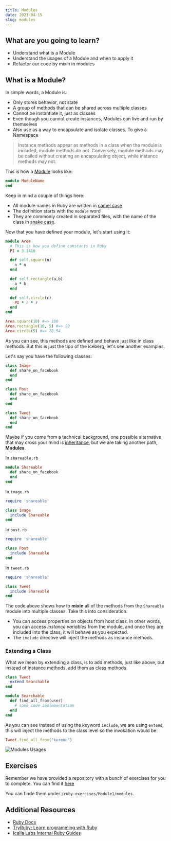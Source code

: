 ```yaml
---
title: Modules
date: 2021-04-15
slug: modules
---
```


## What are you going to learn?

* Understand what is a Module
* Understand the usages of a Module and when to apply it
* Refactor our code by mixin in modules

## What is a Module?

In simple words, a Module is:

* Only stores behavior, not state
* A group of methods that can be shared across multiple classes
* Cannot be instantiate it, just as classes
* Even though you cannot create instances, Modules can live and run by themselves
* Also use as a way to encapsulate and isolate classes. To give a Namespace

> Instance methods appear as methods in a class when the module is included, module methods do not. Conversely, module methods may be called without creating an encapsulating object, while instance methods may not.

This is how a [Module](https://ruby-doc.org/core-2.5.0/Module.html) looks like:

```ruby
module ModuleName
end
```

Keep in mind a couple of things here:

* All module names in Ruby are written in [camel case](https://en.wikipedia.org/wiki/Camel_case)
* The definition starts with the `module` word
* They are commonly created in separated files, with the name of the class in [snake case](https://en.wikipedia.org/wiki/Snake_case). 

Now that you have defined your module, let's start using it:

```ruby
module Area
  # This is how you define constants in Ruby
  PI = 3.1416

  def self.square(n)
    n * n
  end

  def self.rectangle(a,b)
    a * b
  end

  def self.circle(r)
    PI * r * r
  end
end

Area.square(10) #=> 100
Area.rectangle(10, 5) #=> 50
Area.circle(5) #=> 78.54
```

As you can see, this methods are defined and behave just like in class methods. But this is just the tipo of the iceberg, let's see another examples.

Let's say you have the following classes:

```ruby
class Image
  def share_on_facebook
  end
end

class Post
  def share_on_facebook
  end
end

class Tweet
  def share_on_facebook
  end
end
```

Maybe if you come from a technical background, one possible alternative that may cross your mind is [inheritance](https://en.wikipedia.org/wiki/Inheritance_(object-oriented_programming)), but we are taking another path, **Modules**.

In `shareable.rb`

```ruby
module Shareable
  def share_on_facebook
  end
end
```

In `image.rb`

```ruby
require 'shareable'

class Image
  include Shareable
end
```

In `post.rb`

```ruby
require 'shareable'

class Post
  include Shareable
end
```

In `tweet.rb`

```ruby
require 'shareable'

class Tweet
  include Shareable
end
```

The code above shows how to **mixin** all of the methods from the `Shareable` module into multiple classes. Take this into consideration:

* You can access properties on objects from host class. In other words, you can access *instance variables* from the module, and once they are included into
the class, it will behave as you expected.
* The `include` directive will inject the methods as instance methods.

### Extending a Class

What we mean by extending a class, is to add methods, just like above, but instead of instance methods, add them as class methods. 

```ruby
class Tweet
  extend Searchable
end

module Searchable
  def find_all_from(user)
    # some code implementation
  end
end
```

As you can see instead of using the keyword `include`, we are using `extend`, this will inject the methods to the class level so the invokation would be:

```ruby
Tweet.find_all_from("kurenn")
```

![Modules Usages](/modules.jpeg)
## Exercises

Remember we have provided a repository with a bunch of exercises for you to complete. You can find it [here](https://github.com/kurenn/ruby-exercises)

You can finde them under `/ruby-exercises/Module1/modules`.

## Additional Resources

+ [Ruby Docs](https://www.ruby-doc.org/)
+ [TryRuby: Learn programming with Ruby](https://ruby.github.io/TryRuby/)
+ [Icalia Labs Internal Ruby Guides](https://github.com/IcaliaLabs/guides/tree/master/stack/ruby)